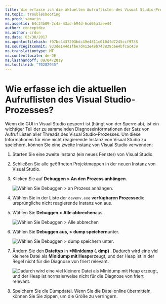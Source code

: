 ```yaml
---
title: Wie erfasse ich die aktuellen Aufruflisten des Visual Studio-Prozesses?
ms.topic: troubleshooting
ms.prod: xamarin
ms.assetid: 64c24b09-2c4a-43ad-b94d-6cd05a1aee44
author: conceptdev
ms.author: crdun
ms.date: 03/30/2017
ms.openlocfilehash: f07bc4437293bdc49e4811c0104fd7245ccf9738
ms.sourcegitcommit: 933de144d1fbe7d412e49b743839cae4bfcac439
ms.translationtype: MT
ms.contentlocale: de-DE
ms.lasthandoff: 09/04/2019
ms.locfileid: "70282945"
---
```

# <a name="how-do-i-collect-the-current-call-stacks-of-the-visual-studio-process"></a>Wie erfasse ich die aktuellen Aufruflisten des Visual Studio-Prozesses?

Wenn die GUI in Visual Studio gesperrt ist (hängt von der Sperre ab), ist ein wichtiger Teil der zu sammelnden Diagnoseinformationen der Satz von Aufruf Listen aller Threads des Visual Studio-Prozesses. Um diese Informationen für eine nicht reagierende Instanz von Visual Studio zu speichern, können Sie eine zweite Instanz von Visual Studio verwenden:

1. Starten Sie eine zweite Instanz (ein neues Fenster) von Visual Studio.

2. Schließen Sie alle geöffneten Projektmappen in der neuen Instanz von Visual Studio.

3. Klicken Sie auf **Debuggen > An den Prozess anhängen**.

   ![](vs-callstack-images/image1.png "Wählen Sie Debuggen > an Prozess anhängen.")

4. Wählen Sie in der Liste der `devenv.exe` **verfügbaren Prozesse**die ursprüngliche nicht reagierende Instanz von aus.

5. Wählen Sie **Debuggen > Alle abbrechen**aus.

   ![](vs-callstack-images/image2.png "Wählen Sie Debuggen > Alle abbrechen")

6. Wählen Sie **Debuggen aus, > dump speichern**unter.

   ![](vs-callstack-images/image3.png "Wählen Sie Debuggen > dump speichern unter.")

7. Ändern Sie den **Dateityp** in **\*Minidump (. dmp)** . Dadurch wird eine viel kleinere Datei als **Minidump mit Heap**erzeugt, und der Heap ist in der Regel nicht für die Diagnose von friert relevant.

   ![](vs-callstack-images/image4.png "Dadurch wird eine viel kleinere Datei als Minidump mit Heap erzeugt, und der Heap ist normalerweise nicht für die Diagnose von friert relevant.")

8. Speichern Sie die Dumpdatei. Wenn Sie die Datei online übermitteln, können Sie Sie zippen, um die Größe zu verringern.
